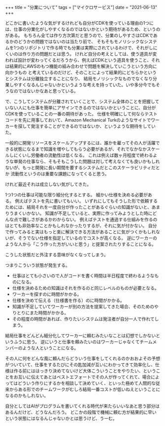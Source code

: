 +++
title = "分業について"
tags = ["マイクロサービス"]
date = "2021-06-13"
+++

どこかに書いたような気がするけれども自分がCDKを使っている理由の1つには、仕事の分業化がしやすくなるのではないかという期待があるため、というのがある。
もちろん全ては作り方次第だと思うので、分業のしやすさはCDKであるかのどうかの問題ではないのは当たり前で、
そもそもモノリシックなシステムを1つのリポジトリで作る時でも分業は実際にされているわけで、それがしにくいのは作り方の問題だとは思う。
けれど自分の考えとしては、使う道具が変われば設計が変わってくるだろうから、例えばCDKという道具を使うこと、それは結果的にAWSのもつ機能の組み合わせで問題を解決していこうという方向に向かうもの
と考えているのだけど、そのことによって結果的にどちらかというとシステムは分離独立することになり、
結局モノリシックなものでなくなり分業しやすくなるんじゃないかというような考えを持っていた。いや多分今でもそうなのではないかなあと思っている。

で、こうしてシステムが分離されていくことで、システム全体のことを把握していない人にも仕事を簡単にアサインできるのではないかということに、自分がCDKを使っていることの一番の期待があった。
仕様を明確にして何ならテストコードを先に用事しておいて、Amazon Mechanical Turkのようなサイトでワーカーを探して発注することができるのではないか、というような期待をしていた。

一般的に開発リソースをスケールアップするには、誰かを雇ってその人が活躍できる状態になるまで知識を増やしてもらう必要があるが、それでなかなかスケールしにくいし労働者の流動性は低くなる。
これは例えば数ヶ月程度で終わるような単発の仕事なら、そもそもこうした問題は対して考えなくても良いかもしれないが、もっと開発に長い期間を要するシステムだとこのスケーラビリティだとか
流動性というのは重要な課題になってくると思う。

けれど最近それは成立しない気がしてきた。

1つ1つの仕事は可能な限り細分化するとする。
細かい仕様を決める必要がある。
例えばテストを先に書いてもいい。
いずれにしてもそうした形で依頼するためには、結局それを一度自分が作ったことがあるぐらいの知識がないと、あまりうまくいかない。
知識が不足していると、実際に作ってみようとした時にどんな点で難しさがあるかわからない。
例えばテストを通過する仕組みを作るのはとても非効率なことかもしれなかったりするが、それに気が付かない。
自分で作ってみると実はもっと楽に解決できる方法があることに気がつくかもしれないが、そうでない仕様を指定しているのでコストが高くなる。
逆にワーカーのような人から「こう作った方がいいと思う」と提案されたりすることになる。

こうした状態だと外注する意味がなくなってしまう。

つまりこういう状態が発生する。

* 仕事はとても小さいので人がコードを書く時間は半日程度で終わるようなものになる。
* 仕様を決めるための知識はそれを作るのと同じレベルのものが必要となる。
* ワーカーを探すのに時間がかかる。
* 仕様を決めて伝える（仕様書を作る）のに時間がかかる。
* 知識が不足していてワーカーが別の方法を提案してきた場合、そのためのやりとりにまた時間がかかる。
* その程度の時間があれば、作りたいシステムは発注者が自分一人で作れてしまう。

結局仕事をどんどん細分化してワーカーに頼むみたいなことは幻想でしかないというふうに思う。
逆にいうと仕事を頼みたいのはワーカーじゃなくてチームメンバーのような人ということになる。

その人に何をどんな風に頼んだらどういう仕事をしてくれるのかおおよその予想がついていて、仕事をするたびにその匙加減が互いにわかってきて効率化し、仕様は作る前にははっきり決めてないけど大体こういうことをやりたい、ということをお互いに伝えてあとはベストエフォートでその人が作ってくれて、場合によってはどういう作りにするかを相談して決めていく、といった極めて人間的な従来からある形でのチームワークがむしろ結局一番コストが低いねえということになるのかもしれない。

自分としてはAIがプログラムを書いてくれる時代が来たらいいなあと思う部分はあるんだけど、どうなんだろう。
どこかの段階で機械に頼む方が結果的に早いという状態にはなるんじゃないかとは思うけど、うーむ。
